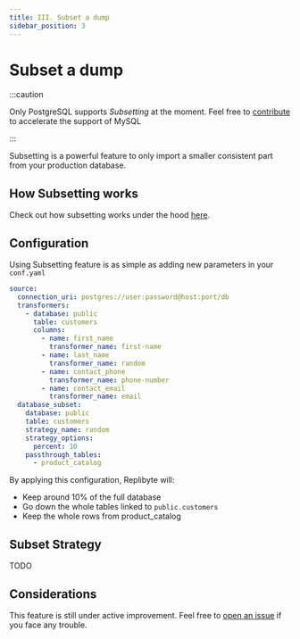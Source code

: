 ```yaml
---
title: III. Subset a dump
sidebar_position: 3
---
```


# Subset a dump

:::caution

Only PostgreSQL supports *Subsetting* at the moment. Feel free to [contribute](/docs/contributing) to accelerate the support of MySQL 

:::

Subsetting is a powerful feature to only import a smaller consistent part from your production database. 

## How Subsetting works

Check out how subsetting works under the hood [here](/docs/design/how-database-subset-works).

## Configuration

Using Subsetting feature is as simple as adding new parameters in your `conf.yaml`

```yaml title="add database_subset object"
source:
  connection_uri: postgres://user:password@host:port/db
  transformers:
    - database: public
      table: customers
      columns:
        - name: first_name
          transformer_name: first-name
        - name: last_name
          transformer_name: random
        - name: contact_phone
          transformer_name: phone-number
        - name: contact_email
          transformer_name: email
  database_subset:
    database: public
    table: customers
    strategy_name: random
    strategy_options:
      percent: 10
    passthrough_tables:
      - product_catalog
```

By applying this configuration, Replibyte will:

* Keep around 10% of the full database
* Go down the whole tables linked to `public.customers`
* Keep the whole rows from product_catalog

## Subset Strategy

TODO

## Considerations

This feature is still under active improvement. Feel free to [open an issue](https://github.com/Qovery/Replibyte/issues/new) if you face any trouble.
